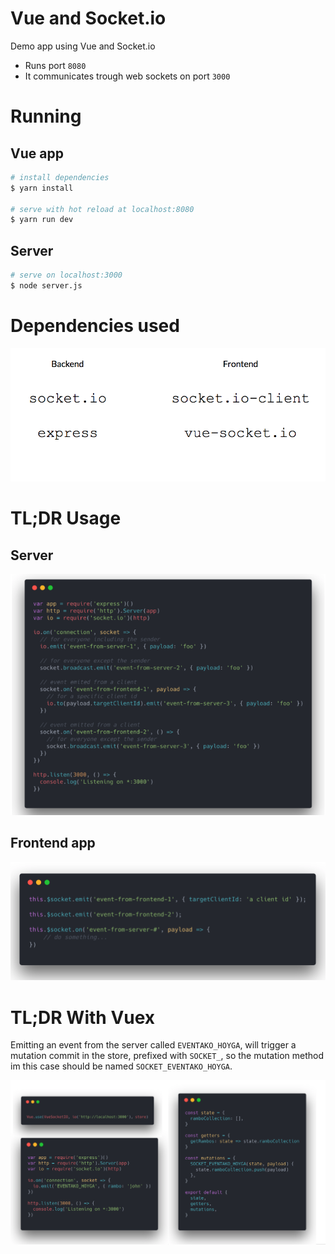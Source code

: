 # Vue and Socket.io

Demo app using Vue and Socket.io

- Runs port `8080`
- It communicates trough web sockets on port `3000`

# Running

## Vue app

```bash
# install dependencies
$ yarn install

# serve with hot reload at localhost:8080
$ yarn run dev
```

## Server

```bash
# serve on localhost:3000
$ node server.js
```

# Dependencies used

![Usage](/libs.png)

# TL;DR Usage

## Server

![Usage](/quick-1.png)

## Frontend app

![Usage](/quick-2.png)

# TL;DR With Vuex

Emitting an event from the server called `EVENTAKO_HOYGA`, will trigger a mutation commit in the store, prefixed with `SOCKET_`, so the mutation method im this case should be named `SOCKET_EVENTAKO_HOYGA`.

![With vuex](/withvuex.png)
